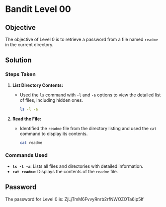 # Bandit Level 00

## Objective

The objective of Level 0 is to retrieve a password from a file named `readme` in the current directory.

## Solution

### Steps Taken

1. **List Directory Contents:**
   - Used the `ls` command with `-l` and `-a` options to view the detailed list of files, including hidden ones.
     ```bash
     ls -l -a
     ```

2. **Read the File:**
   - Identified the `readme` file from the directory listing and used the `cat` command to display its contents.
     ```bash
     cat readme
     ```

### Commands Used

- **`ls -l -a`**: Lists all files and directories with detailed information.
- **`cat readme`**: Displays the contents of the `readme` file.

## Password

The password for Level 0 is: ZjLjTmM6FvvyRnrb2rfNWOZOTa6ip5If

